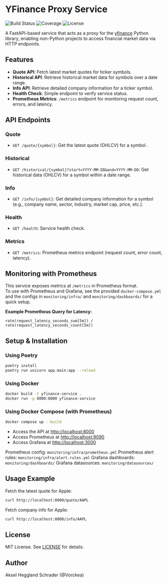 # YFinance Proxy Service

![Build Status](https://img.shields.io/github/actions/workflow/status/Vorckea/yfinance-service/ci.yml?branch=main)
![Coverage](https://img.shields.io/badge/coverage-80%25-brightgreen)
![License](https://img.shields.io/github/license/Vorckea/yfinance-service)

A FastAPI-based service that acts as a proxy for the [yfinance](https://github.com/ranaroussi/yfinance) Python library, enabling non-Python projects to access financial market data via HTTP endpoints.

## Features

- **Quote API**: Fetch latest market quotes for ticker symbols.
- **Historical API**: Retrieve historical market data for symbols over a date range.
- **Info API**: Retrieve detailed company information for a ticker symbol.
- **Health Check**: Simple endpoint to verify service status.
- **Prometheus Metrics**: `/metrics` endpoint for monitoring request count, errors, and latency.

## API Endpoints

### Quote

- `GET /quote/{symbol}`: Get the latest quote (OHLCV) for a symbol .

### Historical

- `GET /historical/{symbol}?start=YYYY-MM-DD&end=YYYY-MM-DD`: Get historical data (OHLCV) for a symbol within a date range.

### Info

- `GET /info/{symbol}`: Get detailed company information for a symbol (e.g., company name, sector, industry, market cap, price, etc.).

### Health

- `GET /health`: Service health check.

### Metrics

- `GET /metrics`: Prometheus metrics endpoint (request count, error count, latency).

## Monitoring with Prometheus

This service exposes metrics at `/metrics` in Prometheus format.  
To use with Prometheus and Grafana, see the provided `docker-compose.yml` and the configs in `monitoring/infra/` and `monitoring/dashboards/` for a quick setup.

**Example Prometheus Query for Latency:**

```text
rate(request_latency_seconds_sum[5m]) / rate(request_latency_seconds_count[5m])
```

## Setup & Installation

### Using Poetry

```sh
poetry install
poetry run uvicorn app.main:app --reload
```

### Using Docker

```sh
docker build -t yfinance-service .
docker run -p 8000:8000 yfinance-service
```

### Using Docker Compose (with Prometheus)

```sh
docker compose up --build
```

- Access the API at [http://localhost:8000](http://localhost:8000)
- Access Prometheus at [http://localhost:9090](http://localhost:9090)
- Access Grafana at [http://localhost:3000](http://localhost:3000)

Prometheus config: `monitoring/infra/prometheus.yml`
Prometheus alert rules: `monitoring/infra/alert.rules.yml`
Grafana dashboards: `monitoring/dashboards/`
Grafana datasources: `monitoring/datasources/`

## Usage Example

Fetch the latest quote for Apple:

```sh
curl http://localhost:8000/quote/AAPL
```

Fetch company info for Apple:

```sh
curl http://localhost:8000/info/AAPL
```

## License

MIT License. See [LICENSE](LICENSE) for details.

## Author

Aksel Heggland Schrader (@Vorckea)
